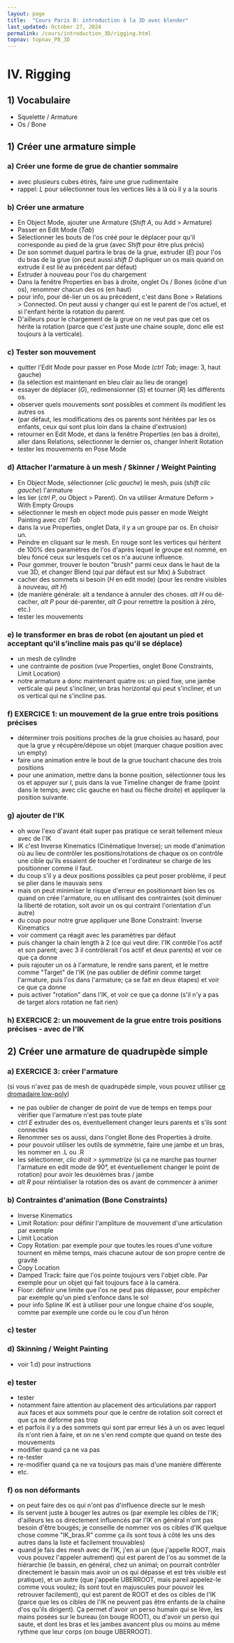 ```yaml
---
layout: page
title:  "Cours Paris 8: introduction à la 3D avec blender"
last_updated: October 27, 2024
permalink: /cours/introduction_3D/rigging.html
topnav: topnav_P8_3D
---
```


# IV. Rigging

## 1) Vocabulaire
- Squelette / Armature
- Os / Bone

## 1) Créer une armature simple

### a) Créer une forme de grue de chantier sommaire
- avec plusieurs cubes étirés, faire une grue rudimentaire
- rappel: *L* pour sélectionner tous les vertices liés à là où il y a la souris

### b) Créer une armature
- En Object Mode, ajouter une Armature (*Shift A*, ou Add > Armature)
- Passer en Edit Mode (*Tab*) 
- Sélectionner les bouts de l'os créé pour le déplacer pour qu'il corresponde au pied de la grue (avec *Shift* pour être plus précis)
- De son sommet duquel partira le bras de la grue, extruder (*E*) pour l'os du bras de la grue (on peut aussi *shift D* dupliquer un os mais quand on extrude il est lié au précédent par défaut)
- Extruder à nouveau pour l'os du chargement
- Dans la fenêtre Properties en bas à droite, onglet Os / Bones (icône d'un os), renommer chacun des os (en haut)
- pour info, pour dé-lier un os au précédent, c'est dans Bone > Relations > Connected. On peut aussi y changer qui est le parent de l'os actuel, et si l'enfant hérite la rotation du parent.
- D'ailleurs pour le chargement de la grue on ne veut pas que cet os hérite la rotation (parce que c'est juste une chaine souple, donc elle est toujours à la verticale).

### c) Tester son mouvement
- quitter l'Edit Mode pour passer en Pose Mode (*ctrl Tab*; image: 3, haut gauche)
- (la sélection est maintenant en bleu clair au lieu de orange)
- essayer de déplacer (*G*), redimensionner (*S*) et tourner (*R*) les différents os.
- observer quels mouvements sont possibles et comment ils modifient les autres os
- (par défaut, les modifications des os parents sont héritées par les os enfants, ceux qui sont plus loin dans la chaine d'extrusion)
- retourner en Edit Mode, et dans la fenêtre Properties (en bas à droite), aller dans Relations, sélectionner le dernier os, changer Inherit Rotation
- tester les mouvements en Pose Mode

### d) Attacher l'armature à un mesh / Skinner / Weight Painting
- En Object Mode, sélectionner (*clic gauche*) le mesh, puis (*shift clic gauche*) l'armature
- les lier (*ctrl P*, ou Object > Parent). On va utiliser Armature Deform > With Empty Groups
- sélectionner le mesh en object mode puis passer en mode Weight Painting avec *ctrl Tab*
- dans la vue Properties, onglet Data, il y a un groupe par os. En choisir un.
- Peindre en cliquant sur le mesh. En rouge sont les vertices qui héritent de 100% des paramètres de l'os d'après lequel le groupe est nommé, en bleu foncé ceux sur lesquels cet os n'a aucune influence.
- Pour gommer, trouver le bouton "brush" parmi ceux dans le haut de la vue 3D, et changer Blend (qui par défaut est sur Mix) à Substract
- cacher des sommets si besoin (*H* en edit mode) (pour les rendre visibles à nouveau, *alt H*)
- (de manière générale: alt a tendance à annuler des choses. *alt H* ou dé-cacher, *alt P* pour dé-parenter, *alt G* pour remettre la position à zéro, etc.)
- tester les mouvements

### e) le transformer en bras de robot (en ajoutant un pied et acceptant qu'il s'incline mais pas qu'il se déplace)
- un mesh de cylindre
- une contrainte de position (vue Properties, onglet Bone Constraints, Limit Location)
- notre armature a donc maintenant quatre os: un pied fixe, une jambe verticale qui peut s'incliner, un bras horizontal qui peut s'incliner, et un os vertical qui ne s'incline pas.

### f) EXERCICE 1: un mouvement de la grue entre trois positions précises
- déterminer trois positions proches de la grue choisies au hasard, pour que la grue y récupère/dépose un objet (marquer chaque position avec un empty)
- faire une animation entre le bout de la grue touchant chacune des trois positions
- pour une animation, mettre dans la bonne position, sélectionner tous les os et appuyer sur *I*, puis dans la vue Timeline changer de frame (point dans le temps; avec clic gauche en haut ou flèche droite) et appliquer la position suivante.

### g) ajouter de l'IK
- oh wow l'exo d'avant était super pas pratique ce serait tellement mieux avec de l'IK
- IK c'est Inverse Kinematics (Cinématique Inverse); un mode d'animation où au lieu de contrôler les positions/rotations de chaque os on contrôle une cible qu'ils essaient de toucher et l'ordinateur se charge de les positionner comme il faut.
- du coup s'il y a deux positions possibles ça peut poser problème, il peut se plier dans le mauvais sens
- mais on peut minimiser le risque d'erreur en positionnant bien les os quand on crée l'armature, ou en utilisant des contraintes (soit diminuer la liberté de rotation, soit avoir un os qui contraint l'orientation d'un autre)
- du coup pour notre grue appliquer une Bone Constraint: Inverse Kinematics
- voir comment ça réagit avec les paramètres par défaut
- puis changer la chain length à 2 (ce qui veut dire: l'IK contrôle l'os actif et son parent; avec 3 il contrôlerait l'os actif et deux parents) et voir ce que ça donne
- puis rajouter un os à l'armature, le rendre sans parent, et le mettre comme "Target" de l'IK (ne pas oublier de définir comme target l'armature, puis l'os dans l'armature; ça se fait en deux étapes) et voir ce que ça donne
- puis activer "rotation" dans l'IK, et voir ce que ça donne (s'il n'y a pas de target alors rotation ne fait rien)

### h) EXERCICE 2: un mouvement de la grue entre trois positions précises - avec de l'IK

## 2) Créer une armature de quadrupède simple

### a) EXERCICE 3: créer l'armature
(si vous n'avez pas de mesh de quadrupède simple, vous pouvez utiliser [ce dromadaire low-poly](https://drive.google.com/file/d/1EriBObu5o36lKhlBurb3BOEdSZXGNJNe))
- ne pas oublier de changer de point de vue de temps en temps pour vérifier que l'armature n'est pas toute plate
- *ctrl E* extruder des os, éventuellement changer leurs parents et s'ils sont connectés
- Renommer ses os aussi, dans l'onglet Bone des Properties à droite.
- pour pouvoir utiliser les outils de symmétrie, faire une jambe et un bras, les nommer en .L ou .R
- les sélectionner, *clic droit > symmetrize* (si ça ne marche pas tourner l'armature en edit mode de 90°, et éventuellement changer le point de rotation) pour avoir les deuxièmes bras / jambe
- *alt R* pour réintialiser la rotation des os avant de commencer à animer

### b) Contraintes d'animation (Bone Constraints)
- Inverse Kinematics
- Limit Rotation: pour définir l'ampliture de mouvement d'une articulation par exemple
- Limit Location
- Copy Rotation: par exemple pour que toutes les roues d'une voiture tournent en même temps, mais chacune autour de son propre centre de gravité
- Copy Location
- Damped Track: faire que l'os pointe toujours vers l'objet cible. Par exemple pour un objet qui fait toujours face à la caméra.
- Floor: définir une limite que l'os ne peut pas dépasser, pour empêcher par exemple qu'un pied s'enfonce dans le sol
- pour info Spline IK est à utiliser pour une longue chaine d'os souple, comme par exemple une corde ou le cou d'un héron

### c) tester

### d) Skinning / Weight Painting
- voir 1.d) pour instructions

### e) tester
- tester
- notamment faire attention au placement des articulations par rapport aux faces et aux sommets pour que le centre de rotation soit correct et que ça ne déforme pas trop
- et parfois il y a des sommets qui sont par erreur liés à un os avec lequel ils n'ont rien à faire, et on ne s'en rend compte que quand on teste des mouvements
- modifier quand ça ne va pas
- re-tester
- re-modifier quand ça ne va toujours pas mais d'une manière différente
- etc.

### f) os non déformants
- on peut faire des os qui n'ont pas d'influence directe sur le mesh
- ils servent juste à bouger les autres os (par exemple les cibles de l'IK; d'ailleurs les os directement influencés par l'IK en général n'ont pas besoin d'être bougés; je conseille de nommer vos os cibles d'IK quelque chose comme "IK_bras.R" comme ça ils sont tous à côté les uns des autres dans la liste et facilement trouvables)
- quand je fais des mesh avec de l'IK, j'en ai un (que j'appelle ROOT, mais vous pouvez l'appeler autrement) qui est parent de l'os au sommet de la hiérarchie (le bassin, en général, chez un animal; on pourrait contrôler directement le bassin mais avoir un os qui dépasse et est très visible est pratique), et un autre (que j'appelle UBERROOT, mais pareil appelez-le comme vous voulez; ils sont tout en majuscules pour pouvoir les retrouver facilement), qui est parent de ROOT et des os cibles de l'IK (parce que les os cibles de l'IK ne peuvent pas être enfants de la chaîne d'os qu'ils dirigent). Ça permet d'avoir un perso humain qui se lève, les mains posées sur le bureau (on bouge ROOT), ou d'avoir un perso qui saute, et dont les bras et les jambes avancent plus ou moins au même rythme que leur corps (on bouge UBERROOT).
